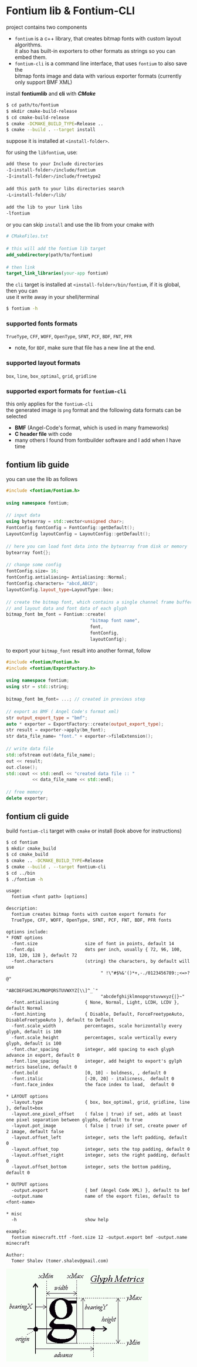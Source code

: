 # Fontium lib & Fontium-CLI

project contains two components
- `fontium` is a c++ library, that creates bitmap fonts with custom layout algorithms.  
  it also has built-in exporters to other formats as strings so you can embed them.
- `fontium-cli` is a command line interface, that uses `fontium` to also save the  
  bitmap fonts image and data with various exporter formats (currently only support BMF XML)

install **fontiumlib** and **cli** with ***CMake***
```bash
$ cd path/to/fontium
$ mkdir cmake-build-release
$ cd cmake-build-release
$ cmake -DCMAKE_BUILD_TYPE=Release ..
$ cmake --build . --target install
```

suppose it is installed at `<install-folder>`.  

for using the `libfontium`, use:
```bash
add these to your Include directories
-I<install-folder>/include/fontium
-I<install-folder>/include/freetype2

add this path to your libs directories search
-L<install-folder>/lib/

add the lib to your link libs
-lfontium
```

or you can skip `install` and use the lib from your cmake with
```cmake
# CMakeFiles.txt

# this will add the fontium lib target
add_subdirectory(path/to/fontium)

# then link
target_link_libraries(your-app fontium)
```

the `cli` target is installed at `<install-folder>/bin/fontium`, if it is global, then you can   
use it write away in your shell/terminal
```bash
$ fontium -h
```

### supported fonts formats
`TrueType`, `CFF`, `WOFF`, `OpenType`, `SFNT`, `PCF`, `BDF`, `FNT`, `PFR`  
- note, for `BDF`, make sure that file has a new line at the end.

### supported layout formats
`box`, `line`, `box_optimal`, `grid`, `gridline`

### supported export formats for `fontium-cli`
this only applies for the `fontium-cli`  
the generated image is `png` format and the following data formats can be selected  
- **BMF** (Angel-Code's format, which is used in many frameworks)
- **C header file** with code
- many others I found from fontbuilder software and I add when I have time

## fontium lib guide
you can use the lib as follows
```cpp
#include <fontium/Fontium.h>

using namespace fontium;

// input data
using bytearray = std::vector<unsigned char>;
FontConfig fontConfig = FontConfig::getDefault();
LayoutConfig layoutConfig = LayoutConfig::getDefault();

// here you can load font data into the bytearray from disk or memory
bytearray font{};

// change some config
fontConfig.size= 16;
fontConfig.antialiasing= Antialiasing::Normal;
fontConfig.characters= "abcd,ABCD";
layoutConfig.layout_type=LayoutType::box;

// create the bitmap font, which contains a single channel frame buffer
// and layout data and font data of each glyph
bitmap_font bm_font = Fontium::create(
                                "bitmap font name",
                                font,
                                fontConfig,
                                layoutConfig);

```

to export your `bitmap_font` result into another format, follow
```cpp
#include <fontium/Fontium.h>
#include <fontium/ExportFactory.h>

using namespace fontium;
using str = std::string;

bitmap_font bm_font= ...; // created in previous step

// export as BMF ( Angel Code's format xml)
str output_export_type = "bmf";
auto * exporter = ExportFactory::create(output_export_type);
str result = exporter->apply(bm_font);
str data_file_name= "font." + exporter->fileExtension();

// write data file
std::ofstream out(data_file_name);
out << result;
out.close();
std::cout << std::endl << "created data file :: " 
          << data_file_name << std::endl;

// free memory
delete exporter;

```

## fontium cli guide

build `fontium-cli` target with `cmake` or install (look above for instructions)
```bash
$ cd fontium
$ mkdir cmake_build
$ cd cmake_build
$ cmake .. -DCMAKE_BUILD_TYPE=Release
$ cmake --build . --target fontium-cli
$ cd ../bin
$ ./fontium -h
```

```text
usage:
  fontium <font path> [options]

description:
  fontium creates bitmap fonts with custom export formats for
  TrueType, CFF, WOFF, OpenType, SFNT, PCF, FNT, BDF, PFR fonts

options include:
* FONT options
  -font.size                  size of font in points, default 14
  -font.dpi                   dots per inch, usually { 72, 96, 100, 110, 120, 128 }, default 72
  -font.characters            (string) the characters, by default will use
                                    " !\"#$%&'()*+,-./0123456789:;<=>?@"
                                    "ABCDEFGHIJKLMNOPQRSTUVWXYZ[\\]^_`"
                                    "abcdefghijklmnopqrstuvwxyz{|}~"
  -font.antialiasing          { None, Normal, Light, LCDH, LCDV }, default Normal
  -font.hinting               { Disable, Default, ForceFreetypeAuto, DisableFreetypeAuto }, default to Default
  -font.scale_width           percentages, scale horizontally every glyph, default is 100
  -font.scale_height          percentages, scale vertically every glyph, default is 100
  -font.char_spacing          integer, add spacing to each glyph advance in export, default 0
  -font.line_spacing          integer, add height to export's gylph metrics baseline, default 0
  -font.bold                  [0, 10] - boldness, , default 0
  -font.italic                [-20, 20] - italicness,  default 0
  -font.face_index            the face index to load,  default 0

* LAYOUT options
  -layout.type                { box, box_optimal, grid, gridline, line }, default=box
  -layout.one_pixel_offset    ( false | true) if set, adds at least one pixel separation between glyphs, default to true
  -layout.pot_image           ( false | true) if set, create power of 2 image, default false
  -layout.offset_left         integer, sets the left padding, default 0
  -layout.offset_top          integer, sets the top padding, default 0
  -layout.offset_right        integer, sets the right padding, default 0
  -layout.offset_bottom       integer, sets the bottom padding, default 0

* OUTPUT options
  -output.export              { bmf (Angel Code XML) }, default to bmf
  -output.name                name of the export files, default to <font-name>

* misc
  -h                          show help

example:
  fontium minecraft.ttf -font.size 12 -output.export bmf -output.name minecraft

Author:
  Tomer Shalev (tomer.shalev@gmail.com)
```
<img src="assets/glyph.png">
